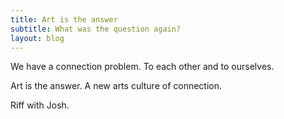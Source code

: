 ```yaml
---
title: Art is the answer
subtitle: What was the question again?
layout: blog
---
```


We have a connection problem. To each other and to ourselves.

Art is the answer. A new arts culture of connection.

Riff with Josh.
